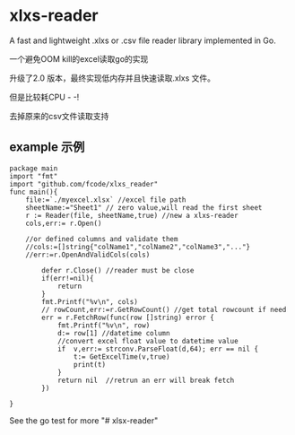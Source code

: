 xlxs-reader
=====
A fast and lightweight .xlxs or .csv file reader library implemented in Go.

一个避免OOM kill的excel读取go的实现

升级了2.0 版本，最终实现低内存并且快速读取.xlxs 文件。

但是比较耗CPU - -!

去掉原来的csv文件读取支持

example 示例
-------

    package main
	import "fmt"
	import "github.com/fcode/xlxs_reader"
	func main(){
        file:=`./myexcel.xlsx` //excel file path
        sheetName:="Sheet1" // zero value,will read the first sheet
        r := Reader(file, sheetName,true) //new a xlxs-reader
        cols,err:= r.Open() 
        
        //or defined columns and validate them
        //cols:=[]string{"colName1","colName2","colName3","..."}
        //err:=r.OpenAndValidCols(cols)   
        	
        	defer r.Close() //reader must be close
        	if(err!=nil){
        		return
        	}
        	fmt.Printf("%v\n", cols)
        	// rowCount,err:=r.GetRowCount() //get total rowcount if need        	
        	err = r.FetchRow(func(row []string) error {
        		fmt.Printf("%v\n", row)
        		d:= row[1] //datetime column
        		//convert excel float value to datetime value
                if  v,err:= strconv.ParseFloat(d,64); err == nil {
                	t:= GetExcelTime(v,true)
                	print(t)
                } 
        		return nil  //retrun an err will break fetch
        	})
       
	}
	
See the go test for more "# xlsx-reader" 
